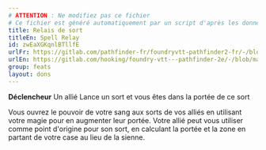 ```yaml
---
# ATTENTION : Ne modifiez pas ce fichier
# Ce fichier est généré automatiquement par un script d'après les données du module Foundry VTT officiel et de sa traduction
title: Relais de sort
titleEn: Spell Relay
id: zwEaXGKqnlBTllfE
urlFr: https://gitlab.com/pathfinder-fr/foundryvtt-pathfinder2-fr/-/blob/master/data/feats/zwEaXGKqnlBTllfE.htm
urlEn: https://gitlab.com/hooking/foundry-vtt---pathfinder-2e/-/blob/master/packs/data/feats.db/spell-relay.json
group: feats
layout: dons
---
```

**Déclencheur** Un allié <a class="entity-link" data-pack="pf2e.actionspf2e" data-id="aBQ8ajvEBByv45yz" draggable="true">Lance un sort</a> et vous êtes dans la portée de ce sort

Vous ouvrez le pouvoir de votre sang aux sorts de vos alliés en utilisant votre magie pour en augmenter leur portée. Votre allié peut vous utiliser comme point d'origine pour son sort, en calculant la portée et la zone en partant de votre case au lieu de la sienne.


